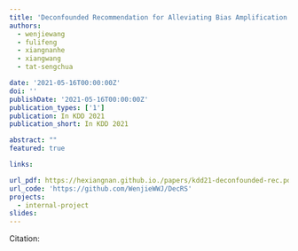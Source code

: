 ```yaml
---
title: 'Deconfounded Recommendation for Alleviating Bias Amplification'
authors:
  - wenjiewang
  - fulifeng
  - xiangnanhe
  - xiangwang
  - tat-sengchua

date: '2021-05-16T00:00:00Z'
doi: ''
publishDate: '2021-05-16T00:00:00Z'
publication_types: ['1']
publication: In KDD 2021 
publication_short: In KDD 2021 

abstract: ""
featured: true

links:

url_pdf: https://hexiangnan.github.io./papers/kdd21-deconfounded-rec.pdf
url_code: 'https://github.com/WenjieWWJ/DecRS'
projects:
  - internal-project
slides:
---
```




Citation:
